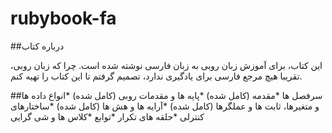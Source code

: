 # rubybook-fa


##درباره کتاب

این کتاب، برای آموزش زبان روبی به زبان فارسی نوشته شده است. چرا که زبان روبی، تقریبا هیچ مرجع فارسی برای یادگیری ندارد، تصمیم گرفتم تا این کتاب را تهیه کنم. 

##سرفصل ها
*مقدمه (کامل شده)
*پایه ها و مقدمات روبی (کامل شده)
*انواع داده ها و متغیرها، ثابت ها و عملگرها (کامل شده)
*آرایه ها و هش ها (کامل شده)
*ساختارهای کنترلی 
*حلقه های تکرار
*توابع
*کلاس ها و شی گرایی


